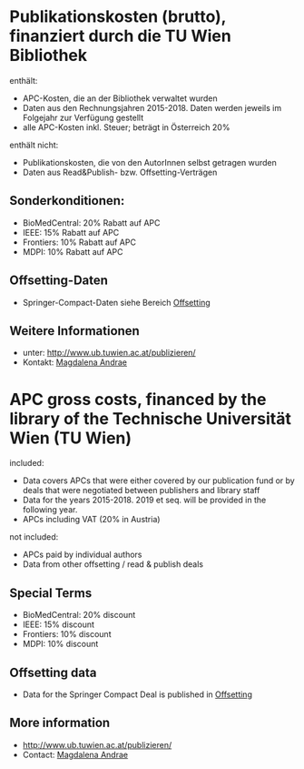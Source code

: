 # Publikationskosten (brutto), finanziert durch die TU Wien Bibliothek

enthält:
* APC-Kosten, die an der Bibliothek verwaltet wurden
* Daten aus den Rechnungsjahren 2015-2018. Daten werden jeweils im Folgejahr zur Verfügung gestellt
* alle APC-Kosten inkl. Steuer; beträgt in Österreich 20%

enthält	nicht: 
* Publikationskosten, die von den AutorInnen selbst getragen wurden
* Daten aus Read&Publish- bzw. Offsetting-Verträgen


## Sonderkonditionen:
* BioMedCentral: 20% Rabatt auf APC
* IEEE: 15% Rabatt auf APC
* Frontiers: 10% Rabatt auf APC
* MDPI: 10% Rabatt auf APC

## Offsetting-Daten
* Springer-Compact-Daten siehe Bereich [Offsetting](https://treemaps.intact-project.org/apcdata/offsetting)

## Weitere Informationen
* unter: <http://www.ub.tuwien.ac.at/publizieren/>
* Kontakt: [Magdalena Andrae](mailto:open-access@ub.tuwien.ac.at)

# APC gross costs, financed by the library of the Technische Universität Wien (TU Wien)

included:
* Data covers APCs that were either covered by our publication fund or by deals that were negotiated between publishers and library staff
* Data for the years 2015-2018. 2019 et seq. will be provided in the following year.
* APCs including VAT (20% in Austria)

not included:
* APCs paid by individual authors
* Data from other offsetting / read & publish deals


## Special Terms
* BioMedCentral: 20% discount
* IEEE: 15% discount
* Frontiers: 10% discount
* MDPI: 10% discount

## Offsetting data
* Data for the Springer Compact Deal is published in [Offsetting](https://treemaps.intact-project.org/apcdata/offsetting)

## More information
* <http://www.ub.tuwien.ac.at/publizieren/>
* Contact: [Magdalena Andrae](mailto:open-access@ub.tuwien.ac.at)
